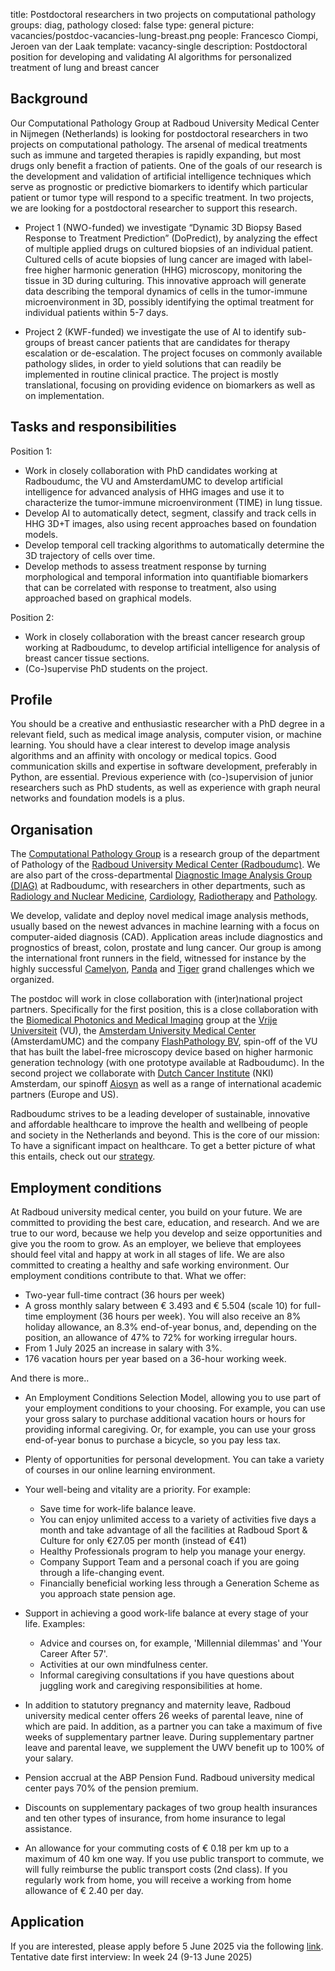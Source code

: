 title: Postdoctoral researchers in two projects on computational pathology
groups: diag, pathology
closed: false
type: general
picture: vacancies/postdoc-vacancies-lung-breast.png
people: Francesco Ciompi, Jeroen van der Laak
template: vacancy-single
description: Postdoctoral position for developing and validating AI algorithms for personalized treatment of lung and breast cancer

## Background
Our Computational Pathology Group at Radboud University Medical Center in Nijmegen (Netherlands) is looking for postdoctoral researchers in two projects on computational pathology.
The arsenal of medical treatments such as immune and targeted therapies is rapidly expanding, but most drugs only benefit a fraction of patients. One of the goals of our research is the development and validation of artificial intelligence techniques which serve as prognostic or predictive biomarkers to identify which particular patient or tumor type will respond to a specific treatment. In two projects, we are looking for a postdoctoral researcher to support this research.

- Project 1 (NWO-funded) we investigate “Dynamic 3D Biopsy Based Response to Treatment Prediction” (DoPredict), by analyzing the effect of multiple applied drugs on cultured biopsies of an individual patient. Cultured cells of acute biopsies of lung cancer are imaged with label-free higher harmonic generation (HHG) microscopy, monitoring the tissue in 3D during culturing. This innovative approach will generate data describing the temporal dynamics of cells in the tumor-immune microenvironment in 3D, possibly identifying the optimal treatment for individual patients within 5-7 days.

- Project 2 (KWF-funded) we investigate the use of AI to identify sub-groups of breast cancer patients that are candidates for therapy escalation or de-escalation. The project focuses on commonly available pathology slides, in order to yield solutions that can readily be implemented in routine clinical practice. The project is mostly translational, focusing on providing evidence on biomarkers as well as on implementation.

## Tasks and responsibilities
Position 1:
- Work in closely collaboration with PhD candidates working at Radboudumc, the VU and AmsterdamUMC to develop artificial intelligence for advanced analysis of HHG images and use it to characterize the tumor-immune microenvironment (TIME) in lung tissue.
- Develop AI to automatically detect, segment, classify and track cells in HHG 3D+T images, also using recent approaches based on foundation models.
- Develop temporal cell tracking algorithms to automatically determine the 3D trajectory of cells over time.
- Develop methods to assess treatment response by turning morphological and temporal information into quantifiable biomarkers that can be correlated with response to treatment, also using approached based on graphical models.

Position 2:
- Work in closely collaboration with the breast cancer research group working at Radboudumc, to develop artificial intelligence for analysis of breast cancer tissue sections.
- (Co-)supervise PhD students on the project.

## Profile
You should be a creative and enthusiastic researcher with a PhD degree in a relevant field, such as medical image analysis, computer vision, or machine learning. You should have a clear interest to develop image analysis algorithms and an affinity with oncology or medical topics. Good communication skills and expertise in software development, preferably in Python, are essential. Previous experience with (co-)supervision of junior researchers such as PhD students, as well as experience with graph neural networks and foundation models is a plus.

## Organisation
The [Computational Pathology Group](https://www.computationalpathologygroup.eu/) is a research group of the department of Pathology of the [Radboud University Medical Center (Radboudumc)](https://www.radboudumc.nl). We are also part of the cross-departmental [Diagnostic Image Analysis Group (DIAG)](https://www.diagnijmegen.nl) at Radboudumc, with researchers in other departments, such as [Radiology and Nuclear Medicine](https://www.radboudumc.nl/afdelingen/radiologie-en-nucleaire-geneeskunde), [Cardiology](https://www.radboudumc.nl/en/research/departments/cardiology), [Radiotherapy](https://www.radboudumc.nl/en/research/departments/radiotherapy) and [Pathology](https://www.radboudumc.nl/afdelingen/pathologie).

We develop, validate and deploy novel medical image analysis methods, usually based on the newest advances in machine learning with a focus on computer-aided diagnosis (CAD). Application areas include diagnostics and prognostics of breast, colon, prostate and lung cancer. Our group is among the international front runners in the field, witnessed for instance by the highly successful [Camelyon](https://camelyon16.grand-challenge.org/), [Panda](https://panda.grand-challenge.org/) and [Tiger](https://tiger.grand-challenge.org/) grand challenges which we organized.

The postdoc will work in close collaboration with (inter)national project partners. Specifically for the first position, this is a close collaboration with the [Biomedical Photonics and Medical Imaging](https://vu.nl/en/about-vu/more-about/biophotonics-medical-imaging2) group at the [Vrije Universiteit](https://vu.nl/nl) (VU), the [Amsterdam University Medical Center](https://www.amc.nl/web/home.htm) (AmsterdamUMC) and the company [FlashPathology BV](https://flashpathology.com), spin-off of the VU that has built the label-free microscopy device based on higher harmonic generation technology (with one prototype available at Radboudumc). 
In the second project we collaborate with [Dutch Cancer Institute](https://www.nki.nl) (NKI) Amsterdam, our spinoff [Aiosyn](https://www.aiosyn.com) as well as a range of international academic partners (Europe and US).

Radboudumc strives to be a leading developer of sustainable, innovative and affordable healthcare to improve the health and wellbeing of people and society in the Netherlands and beyond. This is the core of our mission: To have a significant impact on healthcare. To get a better picture of what this entails, check out our [strategy](https://www.radboudumc.nl/en/about-radboudumc/our-strategy).

## Employment conditions
At Radboud university medical center, you build on your future. We are committed to providing the best care, education, and research. And we are true to our word, because we help you develop and seize opportunities and give you the room to grow. As an employer, we believe that employees should feel vital and happy at work in all stages of life. We are also committed to creating a healthy and safe working environment. Our employment conditions contribute to that. What we offer:

- Two-year full-time contract (36 hours per week)
- A gross monthly salary between € 3.493 and € 5.504 (scale 10) for full-time employment (36 hours per week). You will also receive an 8% holiday allowance, an 8.3% end-of-year bonus, and, depending on the position, an allowance of 47% to 72% for working irregular hours.
- From 1 July 2025 an increase in salary with 3%.
- 176 vacation hours per year based on a 36-hour working week. 

And there is more..

- An Employment Conditions Selection Model, allowing you to use part of your employment conditions to your choosing. For example, you can use your gross salary to purchase additional vacation hours or hours for providing informal caregiving. Or, for example, you can use your gross end-of-year bonus to purchase a bicycle, so you pay less tax.
- Plenty of opportunities for personal development. You can take a variety of courses in our online learning environment. 
- Your well-being and vitality are a priority. For example:
  - Save time for work-life balance leave. 
  - You can enjoy unlimited access to a variety of activities five days a month and take advantage of all the facilities at Radboud Sport & Culture for only €27.05 per month (instead of €41)
  - Healthy Professionals program to help you manage your energy. 
  - Company Support Team and a personal coach if you are going through a life-changing event.
  - Financially beneficial working less through a Generation Scheme as you approach state pension age.

- Support in achieving a good work-life balance at every stage of your life. Examples:
  - Advice and courses on, for example, 'Millennial dilemmas' and 'Your Career After 57'.
  - Activities at our own mindfulness center.
  - Informal caregiving consultations if you have questions about juggling work and caregiving responsibilities at home.

- In addition to statutory pregnancy and maternity leave, Radboud university medical center offers 26 weeks of parental leave, nine of which are paid. In addition, as a partner you can take a maximum of five weeks of supplementary partner leave. During supplementary partner leave and parental leave, we supplement the UWV benefit up to 100% of your salary.
- Pension accrual at the ABP Pension Fund. Radboud university medical center pays 70% of the pension premium. 
- Discounts on supplementary packages of two group health insurances and ten other types of insurance, from home insurance to legal assistance.
- An allowance for your commuting costs of € 0.18 per km up to a maximum of 40 km one way. If you use public transport to commute, we will fully reimburse the public transport costs (2nd class). If you regularly work from home, you will receive a working from home allowance of € 2.40 per day.

## Application
If you are interested, please apply before 5 June 2025 via the following [link](https://www.radboudumc.nl/en/vacancies/156242-postdoctoral-researchers-in-two-projects-on-computational-pathology).
Tentative date first interview: In week 24 (9-13 June 2025)

